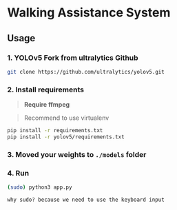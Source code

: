 # Walking Assistance System

## Usage

### 1. YOLOv5 Fork from ultralytics Github

```bash
git clone https://github.com/ultralytics/yolov5.git
```

### 2. Install requirements

> **Require ffmpeg**

> Recommend to use virtualenv

```bash
pip install -r requirements.txt
pip install -r yolov5/requirements.txt
```

### 3. Moved your weights to `./models` folder

### 4. Run

```bash
(sudo) python3 app.py
```

    why sudo? because we need to use the keyboard input
